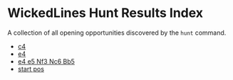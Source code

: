 # WickedLines Hunt Results Index

A collection of all opening opportunities discovered by the `hunt` command.

- [c4](hunt_results/c4.md)
- [e4](hunt_results/e4.md)
- [e4 e5 Nf3 Nc6 Bb5](hunt_results/e4_e5_Nf3_Nc6_Bb5.md)
- [start pos](hunt_results/start_pos.md)
